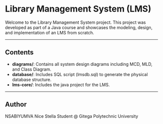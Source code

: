 # Library Management System (LMS)

Welcome to the Library Management System project. This project was developed as part of a Java course and showcases the modeling, design, and implementation of an LMS from scratch.

---

## Contents
- **diagrams/**: Contains all system design diagrams including MCD, MLD, and Class Diagram.
- **database/**: Includes SQL script (lmsdb.sql) to generate the physical database structure.
- **lms-core/**: Includes the java project for the LMS.

---

## Author

NSABIYUMVA Nice Stella
Student @ Gitega Polytechnic University  
